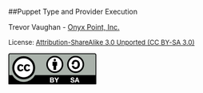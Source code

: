 ##Puppet Type and Provider Execution

<div class="author">

Trevor Vaughan - [Onyx Point, Inc.](https://www.onyxpoint.com)

<div style="font-size: small;">

License: [Attribution-ShareAlike 3.0 Unported (CC BY-SA 3.0)](http://creativecommons.org/licenses/by-sa/3.0/)

</div>

![CC BY-SA 3.0 Logo](images/CC-BY-SA.png)
